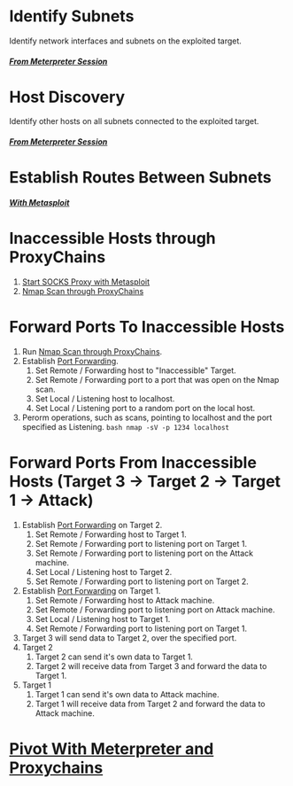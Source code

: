 # Identify Subnets
Identify network interfaces and subnets on the exploited target.
##### [From Meterpreter Session](../../Tools/Metasploit/README.md#Network-Interfaces)

# Host Discovery
Identify other hosts on all subnets connected to the exploited target.
##### [From Meterpreter Session](../../Tools/Metasploit/README.md#Host-Discovery)

# Establish Routes Between Subnets
##### [With Metasploit](../../Tools/Metasploit/README.md#Add-Route)

# Inaccessible Hosts through ProxyChains
1) [Start SOCKS Proxy with Metasploit](../../Tools/Metasploit/README.md#Start-SOCKS-Proxy-for-Proxy-Chains)
2) [Nmap Scan through ProxyChains](../../Tools/NetworkDiscovery/Nmap/README.md#Trough-ProxyChains)

# Forward Ports To Inaccessible Hosts
1) Run [Nmap Scan through ProxyChains](../../Tools/NetworkDiscovery/Nmap/README.md#Trough-ProxyChains).
2) Establish [Port Forwarding](../../Tools/Metasploit/README.md#Port-Forwarding).
   1) Set Remote / Forwarding host to "Inaccessible" Target.
   2) Set Remote / Forwarding port to a port that was open on the Nmap scan.
   3) Set Local / Listening host to localhost.
   4) Set Local / Listening port to a random port on the local host.
3) Perorm operations, such as scans, pointing to localhost and the port specified as Listening. ```bash nmap -sV -p 1234 localhost ```

# Forward Ports From Inaccessible Hosts (Target 3 -> Target 2 -> Target 1 -> Attack)
1) Establish [Port Forwarding](../../Tools/Metasploit/README.md#Port-Forwarding) on Target 2.
   1) Set Remote / Forwarding host to Target 1.
   2) Set Remote / Forwarding port to listening port on Target 1.
   2) Set Remote / Forwarding port to listening port on the Attack machine.
   3) Set Local / Listening host to Target 2.
   4) Set Remote / Forwarding port to listening port on Target 2.
2) Establish [Port Forwarding](../../Tools/Metasploit/README.md#Port-Forwarding) on Target 1.
   1) Set Remote / Forwarding host to Attack machine.
   2) Set Remote / Forwarding port to listening port on Attack machine.
   3) Set Local / Listening host to Target 1.
   4) Set Remote / Forwarding port to listening port on Target 1.
3) Target 3 will send data to Target 2, over the specified port.
4) Target 2
   1) Target 2 can send it's own data to Target 1.
   2) Target 2 will receive data from Target 3 and forward the data to Target 1.
5) Target 1
   1) Target 1 can send it's own data to Attack machine.
   2) Target 1 will receive data from Target 2 and forward the data to Attack machine.

# [Pivot With Meterpreter and Proxychains](../../Tools/Metasploit/README.md#Pivot-With-Meterpreter-and-Proxychains)
